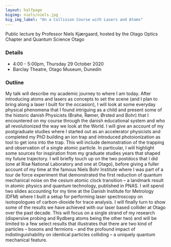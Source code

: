 ```yaml
---
layout: halfpage
bigimg: niels/niels.jpg
big_img_label: "On a Collision Course with Lasers and Atoms"
---
```

<link rel="stylesheet" href="https://cdn.jsdelivr.net/npm/semantic-ui@2.4.2/dist/semantic.min.css">

Public lecture by Professor Niels Kjærgaard, hosted by the Otago Optics Chapter and Quantum Science Otago

### Details
- 4:00 - 5:00pm, Thursday 29 October 2020
- Barclay Theatre, Otago Museum, Dunedin
### Outline
My talk will describe my academic journey to where I am today.
After introducing atoms and lasers as concepts to set the scene (and I plan to bring along a
laser I built for the occasion), I will look at some everyday physical phenomena that I found
intriguing as a child and present some of the historic danish Physicists (Brahe, Rømer,
Ørsted and Bohr) that I encountered on my course through the danish educational system
and who all revolutionized the way we look at the World.
I will give an account of my postgraduate studies where I started out as an accelerator
physicists and completed my PhD building an ion trap and introduced photoionization as
tool to get ions into the trap. This will include demonstration of the trapping and
observation of a single atomic particle. In particular, I will highlight some sources for
inspiration from my graduate studies years that shaped my future trajectory.
I will briefly touch up on the two postdocs that I did (one at Risø National Laboratory and
one at Otago), before giving a fuller account of my time at the famous Niels Bohr Institute
where I was part of a tour de force experiment that demonstrated the first reduction of
quantum mechanical noise on the cesium atomic clock transition – a landmark result in
atomic physics and quantum technology, published in PNAS.
I will spend two slides accounting for my time at the Danish Institute for Metrology (DFM)
where I built a setup for performing laser spectroscopy on isotopologues of carbon-dioxide
for trace analysis.
I will finally turn to show some of the results we have achieved with our laser based collider
at Otago over the past decade. This will focus on a single strand of my research (dispersive
probing and Rydberg atoms being the other two) and will be limited to a few select results
that illustrates that there are two kind of particles – bosons and fermions – and the
profound impact of indistinguishability on identical particles colliding – a uniquely quantum
mechanical feature.
